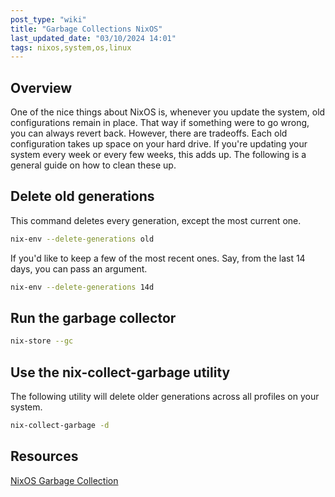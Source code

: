 ```yaml
---
post_type: "wiki" 
title: "Garbage Collections NixOS"
last_updated_date: "03/10/2024 14:01"
tags: nixos,system,os,linux
---
```


## Overview

One of the nice things about NixOS is, whenever you update the system, old configurations remain in place. That way if something were to go wrong, you can always revert back. However, there are tradeoffs. Each old configuration takes up space on your hard drive. If you're updating your system every week or every few weeks, this adds up. The following is a general guide on how to clean these up.

## Delete old generations

This command deletes every generation, except the most current one. 

```bash
nix-env --delete-generations old
```

If you'd like to keep a few of the most recent ones. Say, from the last 14 days, you can pass an argument.

```bash
nix-env --delete-generations 14d
```

## Run the garbage collector

```bash
nix-store --gc
```

## Use the nix-collect-garbage utility

The following utility will delete older generations across all profiles on your system. 

```bash
nix-collect-garbage -d
```

## Resources

[NixOS Garbage Collection](https://nixos.org/manual/nix/stable/package-management/garbage-collection.html)